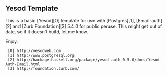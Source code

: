 Yesod Template
-------------

This is a basic [Yesod][0] template for use with [Postgres][1], [Email-auth][2]
and [Zurb Foundation][3] 5.4.0 for public peruse. This might get out of date, so
if it doesn't build, let me know.

Enjoy.

     [0] http://yesodweb.com
     [1] http://www.postgresql.org
     [2] http://hackage.haskell.org/package/yesod-auth-0.5.0/docs/Yesod-Auth-Email.html
     [3] http://foundation.zurb.com/

